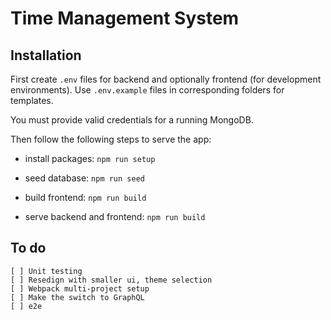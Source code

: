 # Time Management System

## Installation

First create `.env` files for backend and optionally frontend (for development environments). Use `.env.example` files in  corresponding folders for templates.

You must provide valid credentials for a running MongoDB.

Then follow the following steps to serve the app:

* install packages: `npm run setup`

* seed database: `npm run seed`

* build frontend: `npm run build`

* serve backend and frontend: `npm run build`

## To do
```
[ ] Unit testing
[ ] Resedign with smaller ui, theme selection
[ ] Webpack multi-project setup
[ ] Make the switch to GraphQL
[ ] e2e
```
